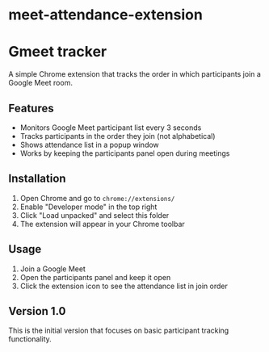 # meet-attendance-extension
# Gmeet tracker

A simple Chrome extension that tracks the order in which participants join a Google Meet room.

## Features

- Monitors Google Meet participant list every 3 seconds
- Tracks participants in the order they join (not alphabetical)
- Shows attendance list in a popup window
- Works by keeping the participants panel open during meetings

## Installation

1. Open Chrome and go to `chrome://extensions/`
2. Enable "Developer mode" in the top right
3. Click "Load unpacked" and select this folder
4. The extension will appear in your Chrome toolbar

## Usage

1. Join a Google Meet
2. Open the participants panel and keep it open
3. Click the extension icon to see the attendance list in join order

## Version 1.0

This is the initial version that focuses on basic participant tracking functionality.
